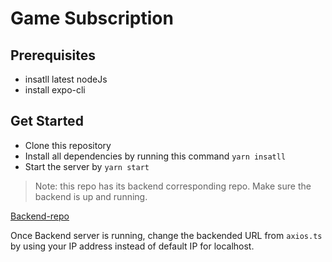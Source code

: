 # Game Subscription

## Prerequisites

- insatll latest nodeJs
- install expo-cli

## Get Started

- Clone this repository
- Install all dependencies by running this command `yarn insatll`
- Start the server by `yarn start`

> Note: this repo has its backend corresponding repo. Make sure the backend is up and running.

[Backend-repo](https://github.com/harerakalex/game-subs-backend)

Once Backend server is running, change the backended URL from `axios.ts` by using your IP address instead of default IP for localhost.
